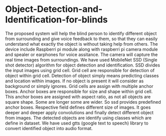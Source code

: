 # Object-Detection-and-Identification-for-blinds
The proposed system will help the blind person to identify different object from surrounding and give voice feedback to them, so that they can easily understand what exactly the object is without taking help from others. The device include Raspberri pi module along with raspberri pi camera module and spealer or earphones for voice assitance. The camera will capture the real time images from surroundings. We have used MobileNet SSD (Single shot detector) algorithm for object detection and identification. SSD divides the input images using grid cell. Grid cell are responsible for detection of object within grid cell. Detection of object simply means predicting classes and location within images. If no object is present it will consider as background or simply ignores. Grid cells are assign with multiple anchor boxes. Anchor boxes are responsible for size and shape within grid cell. This anchor boxes are assigned with aspect ratio, as not all objects are square shape. Some are longer some are wider. So ssd provides predefined anchor boxes. Respective field defines different size of images. It goes deeper and deeper apply convolutions and finally detect different object from images. The detected objects are identify using classes which are define in dataset. We have used gtts (google text to speech) library to convert identified object into audio format.

